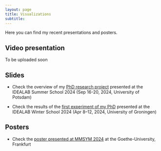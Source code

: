 ```yaml
---
layout: page
title: Visualizations 
subtitle: 
---
```

Here you can find my recent presentations and posters.  

## Video presentation
To be uploaded soon

## Slides
* Check the overview of my [PhD research project][Research_project] presented at the IDEALAB Summer School 2024 (Sep 16-20, 2024, University of Potsdam)

* Check the results of the [first experiment of my PhD][Exp_1] presented at the IDEALAB Winter School 2024 (Apr 8–12, 2024, University of Groningen)

## Posters
* Check the [poster presented at MMSYM 2024][MMSYM] at the Goethe-University, Frankfurt 

[Research_project]: https://clmrnn.github.com/clmrnn/Research_project.pdf
[Exp_1]: https://clmrnn.github.com/clmrnn/Exp_1.pdf
[MMSYM]: https://clmrnn.github.io/clmrnn/MMSYM_Colombani.pdf
